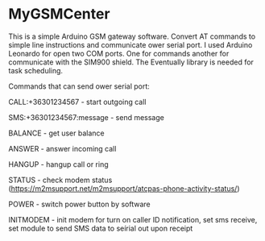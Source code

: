 # MyGSMCenter

This is a simple Arduino GSM gateway software.
Convert AT commands to simple line instructions and communicate ower serial port.
I used Arduino Leonardo for open two COM ports. One for commands another for communicate with the SIM900 shield.
The Eventually library is needed for task scheduling.

Commands that can send ower serial port:

CALL:+36301234567 - start outgoing call

SMS:+36301234567:message - send message

BALANCE - get user balance

ANSWER - answer incoming call

HANGUP - hangup call or ring

STATUS - check modem status (https://m2msupport.net/m2msupport/atcpas-phone-activity-status/)

POWER - switch power button by software

INITMODEM - init modem for turn on caller ID notification, set sms receive, set module to send SMS data to seírial out upon receipt
